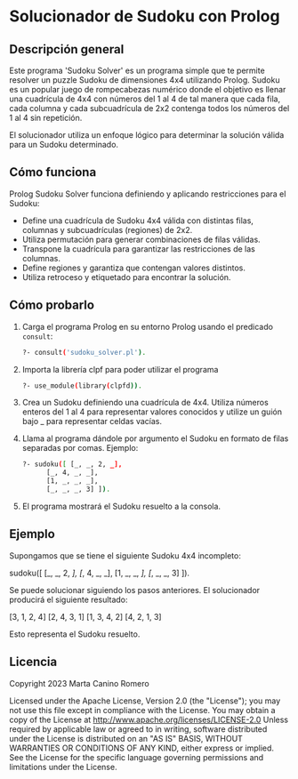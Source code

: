 # Solucionador de Sudoku con Prolog

## Descripción general

Este programa 'Sudoku Solver' es un programa simple que te permite resolver un puzzle Sudoku de dimensiones 4x4 utilizando Prolog. Sudoku es un popular juego de rompecabezas numérico donde el objetivo es llenar una cuadrícula de 4x4 con números del 1 al 4 de tal manera que cada fila, cada columna y cada subcuadrícula de 2x2 contenga todos los números del 1 al 4 sin repetición.

El solucionador utiliza un enfoque lógico para determinar la solución válida para un Sudoku determinado.

## Cómo funciona

Prolog Sudoku Solver funciona definiendo y aplicando restricciones para el Sudoku:

- Define una cuadrícula de Sudoku 4x4 válida con distintas filas, columnas y subcuadrículas (regiones) de 2x2.
- Utiliza permutación para generar combinaciones de filas válidas.
- Transpone la cuadrícula para garantizar las restricciones de las columnas.
- Define regiones y garantiza que contengan valores distintos.
- Utiliza retroceso y etiquetado para encontrar la solución.

## Cómo probarlo

1. Carga el programa Prolog en su entorno Prolog usando el predicado `consult`:

    ```bash
    ?- consult('sudoku_solver.pl').

2. Importa la librería clpf para poder utilizar el programa
    ```bash
    ?- use_module(library(clpfd)).
    
3. Crea un Sudoku definiendo una cuadrícula de 4x4. Utiliza números enteros del 1 al 4 para representar valores conocidos y utilize un guión bajo _ para representar celdas vacías.
   
4. Llama al programa dándole por argumento el Sudoku en formato de filas separadas por comas. Ejemplo:

   ```bash
   ?- sudoku([ [_, _, 2, _],
         [_, 4, _, _],
         [1, _, _, _],
         [_, _, _, 3] ]).

5. El programa mostrará el Sudoku resuelto a la consola.

## Ejemplo

Supongamos que se tiene el siguiente Sudoku 4x4 incompleto:

sudoku([ [_, _, 2, _],
         [_, 4, _, _],
         [1, _, _, _],
         [_, _, _, 3] ]).

Se puede solucionar siguiendo los pasos anteriores. El solucionador producirá el siguiente resultado:

[3, 1, 2, 4]
[2, 4, 3, 1]
[1, 3, 4, 2]
[4, 2, 1, 3]

Esto representa el Sudoku resuelto.

## Licencia

Copyright 2023 Marta Canino Romero

Licensed under the Apache License, Version 2.0 (the "License");
you may not use this file except in compliance with the License.
You may obtain a copy of the License at
    http://www.apache.org/licenses/LICENSE-2.0
    Unless required by applicable law or agreed to in writing, software
    distributed under the License is distributed on an "AS IS" BASIS,
    WITHOUT WARRANTIES OR CONDITIONS OF ANY KIND, either express or implied.
    See the License for the specific language governing permissions and
    limitations under the License.
